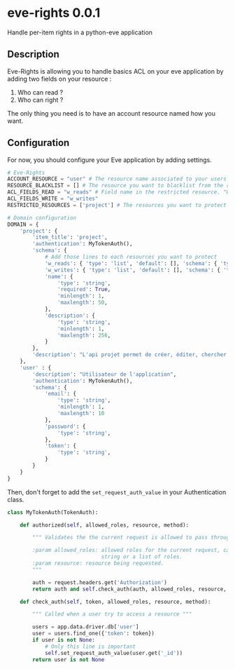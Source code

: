 # eve-rights 0.0.1

Handle per-item rights in a python-eve application

## Description

Eve-Rights is allowing you to handle basics ACL on your eve application by adding two fields on your resource :

1. Who can read ?
2. Who can right ?

The only thing you need is to have an account resource named how you want.

## Configuration

For now, you should configure your Eve application by adding settings.

```python
# Eve-Rights
ACCOUNT_RESOURCE = "user" # The resource name associated to your users
RESOURCE_BLACKLIST = [] # The resource you want to blacklist from the restriction
ACL_FIELDS_READ = "w_reads" # Field name in the restricted resource. "Who can read ?"
ACL_FIELDS_WRITE = "w_writes"
RESTRICTED_RESOURCES = ['project'] # The resources you want to protect

# Domain configuration
DOMAIN = {
    'project': {
        'item_title': 'project',
        'authentication': MyTokenAuth(),
        'schema': {
            # Add those lines to each resources you want to protect
            'w_reads': { 'type': 'list', 'default': [], 'schema': { 'type': 'objectid', 'data_relation': { 'resource': ACCOUNT_RESOURCE, 'field': '_id', }, } },
            'w_writes': { 'type': 'list', 'default': [], 'schema': { 'type': 'objectid', 'data_relation': { 'resource': ACCOUNT_RESOURCE, 'field': '_id', }, } },
            'name': {
                'type': 'string',
                'required': True,
                'minlength': 1,
                'maxlength': 50,
            },
            'description': {
                'type': 'string',
                'minlength': 1,
                'maxlength': 256,
            }
        },
        'description': "L'api projet permet de créer, éditer, chercher et supprimer un projet"
    },
    'user' : {
        'description': "Utilisateur de l'application",
        'authentication': MyTokenAuth(),
        'schema': {
            'email': {
                'type': 'string',
                'minlength': 1,
                'maxlength': 10
            },
            'password': {
                'type': 'string',
            },
            'token': {
                'type': 'string',
            }
        }
    }
}
```

Then, don't forget to add the `set_request_auth_value` in your Authentication class.

```python
class MyTokenAuth(TokenAuth):

    def authorized(self, allowed_roles, resource, method):

        """ Validates the the current request is allowed to pass through.

        :param allowed_roles: allowed roles for the current request, can be a
                              string or a list of roles.
        :param resource: resource being requested.
        """

        auth = request.headers.get('Authorization')
        return auth and self.check_auth(auth, allowed_roles, resource, method)

    def check_auth(self, token, allowed_roles, resource, method):

        """ Called when a user try to access a resource """

        users = app.data.driver.db['user']
        user = users.find_one({'token': token})
        if user is not None:
            # Only this line is important
            self.set_request_auth_value(user.get('_id'))
        return user is not None
```
